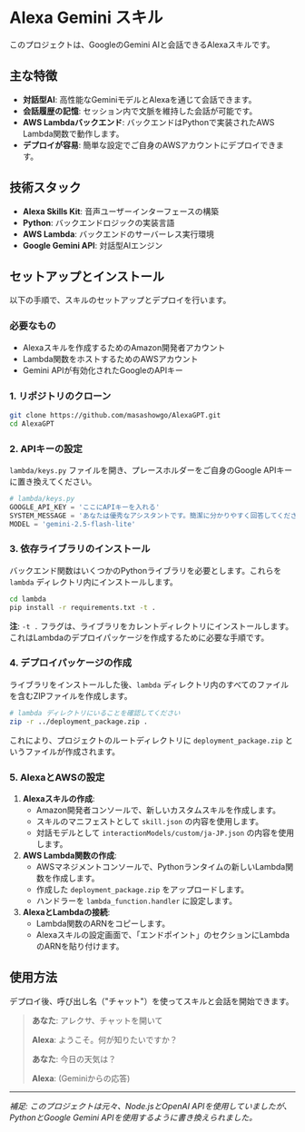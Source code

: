 # Alexa Gemini スキル

このプロジェクトは、GoogleのGemini AIと会話できるAlexaスキルです。

## 主な特徴

- **対話型AI**: 高性能なGeminiモデルとAlexaを通じて会話できます。
- **会話履歴の記憶**: セッション内で文脈を維持した会話が可能です。
- **AWS Lambdaバックエンド**: バックエンドはPythonで実装されたAWS Lambda関数で動作します。
- **デプロイが容易**: 簡単な設定でご自身のAWSアカウントにデプロイできます。

## 技術スタック

- **Alexa Skills Kit**: 音声ユーザーインターフェースの構築
- **Python**: バックエンドロジックの実装言語
- **AWS Lambda**: バックエンドのサーバーレス実行環境
- **Google Gemini API**: 対話型AIエンジン

## セットアップとインストール

以下の手順で、スキルのセットアップとデプロイを行います。

### 必要なもの

- Alexaスキルを作成するためのAmazon開発者アカウント
- Lambda関数をホストするためのAWSアカウント
- Gemini APIが有効化されたGoogleのAPIキー

### 1. リポジトリのクローン

```bash
git clone https://github.com/masashowgo/AlexaGPT.git
cd AlexaGPT
```

### 2. APIキーの設定

`lambda/keys.py` ファイルを開き、プレースホルダーをご自身のGoogle APIキーに置き換えてください。

```python
# lambda/keys.py
GOOGLE_API_KEY = 'ここにAPIキーを入れる'
SYSTEM_MESSAGE = 'あなたは優秀なアシスタントです。簡潔に分かりやすく回答してください。'
MODEL = 'gemini-2.5-flash-lite'
```

### 3. 依存ライブラリのインストール

バックエンド関数はいくつかのPythonライブラリを必要とします。これらを `lambda` ディレクトリ内にインストールします。

```bash
cd lambda
pip install -r requirements.txt -t .
```

**注**: `-t .` フラグは、ライブラリをカレントディレクトリにインストールします。これはLambdaのデプロイパッケージを作成するために必要な手順です。

### 4. デプロイパッケージの作成

ライブラリをインストールした後、`lambda` ディレクトリ内のすべてのファイルを含むZIPファイルを作成します。

```bash
# lambda ディレクトリにいることを確認してください
zip -r ../deployment_package.zip .
```

これにより、プロジェクトのルートディレクトリに `deployment_package.zip` というファイルが作成されます。

### 5. AlexaとAWSの設定

1.  **Alexaスキルの作成**:
    - Amazon開発者コンソールで、新しいカスタムスキルを作成します。
    - スキルのマニフェストとして `skill.json` の内容を使用します。
    - 対話モデルとして `interactionModels/custom/ja-JP.json` の内容を使用します。
2.  **AWS Lambda関数の作成**:
    - AWSマネジメントコンソールで、Pythonランタイムの新しいLambda関数を作成します。
    - 作成した `deployment_package.zip` をアップロードします。
    - ハンドラーを `lambda_function.handler` に設定します。
3.  **AlexaとLambdaの接続**:
    - Lambda関数のARNをコピーします。
    - Alexaスキルの設定画面で、「エンドポイント」のセクションにLambdaのARNを貼り付けます。

## 使用方法

デプロイ後、呼び出し名（"チャット"）を使ってスキルと会話を開始できます。

> **あなた**: アレクサ、チャットを開いて
>
> **Alexa**: ようこそ。何が知りたいですか？
>
> **あなた**: 今日の天気は？
>
> **Alexa**: (Geminiからの応答)

---

*補足: このプロジェクトは元々、Node.jsとOpenAI APIを使用していましたが、PythonとGoogle Gemini APIを使用するように書き換えられました。*